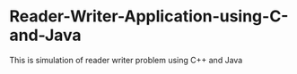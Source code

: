 # Reader-Writer-Application-using-C-and-Java
This is simulation of reader writer problem using C++ and Java
